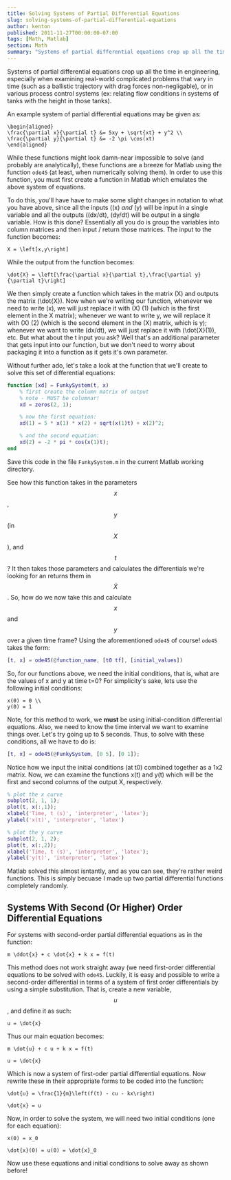 ```yaml
---
title: Solving Systems of Partial Differential Equations
slug: solving-systems-of-partial-differential-equations
author: kenton
published: 2011-11-27T00:00:00-07:00
tags: [Math, Matlab]
section: Math
summary: "Systems of partial differential equations crop up all the time in engineering, especially when examining real-world complicated problems that vary in time (such as a ballistic trajectory with drag forces non-negligable), or in various process control systems (ex: relating flow conditions in systems of tanks with the height in those tanks)."
---
```


Systems of partial differential equations crop up all the time in engineering, especially when examining real-world complicated problems that vary in time (such as a ballistic trajectory with drag forces non-negligable), or in various process control systems (ex: relating flow conditions in systems of tanks with the height in those tanks).

An example system of partial differential equations may be given as:

```katex
\begin{aligned}
\frac{\partial x}{\partial t} &= 5xy + \sqrt{xt} + y^2 \\
\frac{\partial y}{\partial t} &= -2 \pi \cos(xt)
\end{aligned}
```

While these functions might look damn-near impossible to solve (and probably are analytically), these functions are a breeze for Matlab using the function `ode45` (at least, when numerically solving them). In order to use this function, you must first create a function in Matlab which emulates the above system of equations.

To do this, you'll have have to make some slight changes in notation to what you have above, since all the inputs (\(x\) _and_ \(y\) will be input in a single variable and all the outputs (\(dx/dt\), \(dy/dt\) will be output in a single variable. How is this done? Essentially all you do is group the variables into column matrices and then input / return those matrices. The input to the function becomes:

```katex
X = \left[x,y\right]
```

While the output from the function becomes:

```katex
\dot{X} = \left[\frac{\partial x}{\partial t},\frac{\partial y}{\partial t}\right]
```

We then simply create a function which takes in the matrix \(X\) and outputs the matrix \(\dot{X}\). Now when we're writing our function, whenever we need to write \(x\), we will just replace it with \(X\) (1) (which is the first element in the X matrix); whenever we want to write y, we will replace it with \(X\) (2) (which is the second element in the \(X\) matrix, which is y); whenever we want to write \(dx/dt\), we will just replace it with \(\dot{X}(1)\), etc. But what about the t input you ask? Well that's an additional parameter that gets input into our function, but we don't need to worry about packaging it into a function as it gets it's own parameter.

Without further ado, let's take a look at the function that we'll create to solve this set of differential equations:

```matlab
function [xd] = FunkySystem(t, x)
    % first create the column matrix of output
    % note - MUST be columnar!
    xd = zeros(2, 1);

    % now the first equation:
    xd(1) = 5 * x(1) * x(2) + sqrt(x(1)t) + x(2)^2;

    % and the second equation:
    xd(2) = -2 * pi * cos(x(1)t);
end
```

Save this code in the file `FunkySystem.m` in the current Matlab working directory.

See how this function takes in the parameters $$x$$, $$y$$ (in $$X$$), and $$t$$? It then takes those parameters and calculates the differentials we're looking for an returns them in $$\dot{X}$$. So, how do we now take this and calculate $$x$$ and $$y$$ over a given time frame? Using the aforementioned `ode45` of course! `ode45` takes the form:

```matlab
[t, x] = ode45(@function_name, [t0 tf], [initial_values])
```

So, for our functions above, we need the initial conditions, that is, what are the values of x and y at time t=0? For simplicity's sake, lets use the following initial conditions:

```katex
x(0) = 0 \\
y(0) = 1
```

Note, for this method to work, we **must** be using initial-condition differential equations. Also, we need to know the time interval we want to examine things over. Let's try going up to 5 seconds. Thus, to solve with these conditions, all we have to do is:

```matlab
[t, x] = ode45(@FunkySystem, [0 5], [0 1]);
```

Notice how we input the initial conditions (at t0) combined together as a 1x2 matrix. Now, we can examine the functions x(t) and y(t) which will be the first and second columns of the output X, respectively.

```matlab
% plot the x curve
subplot(2, 1, 1);
plot(t, x(:,1));
xlabel('Time, t (s)', 'interpreter', 'latex');
ylabel('x(t)', 'interpreter', 'latex')

% plot the y curve
subplot(2, 1, 2);
plot(t, x(:,2));
xlabel('Time, t (s)', 'interpreter', 'latex');
ylabel('y(t)', 'interpreter', 'latex')
```

Matlab solved this almost isntantly, and as you can see, they're rather weird functions. This is simply becuase I made up two partial differential functions completely randomly.

## Systems With Second (Or Higher) Order Differential Equations

For systems with second-order partial differential equations as in the function:

```katex
m \ddot{x} + c \dot{x} + k x = f(t)
```

This method does not work straight away (we need first-order differential equations to be solved with `ode45`. Luckily, it is easy and possible to write a second-order differential in terms of a system of first order differentials by using a simple substitution. That is, create a new variable, $$u$$, and define it as such:

```katex
u = \dot{x}
```

Thus our main equation becomes:

```katex
m \dot{u} + c u + k x = f(t)
```

```katex
u = \dot{x}
```

Which is now a system of first-oder partial differential equations. Now rewrite these in their appropriate forms to be coded into the function:

```katex
\dot{u} = \frac{1}{m}\left(f(t) - cu - kx\right)
```

```katex
\dot{x} = u
```

Now, in order to solve the system, we will need two initial conditions (one for each equation):

```katex
x(0) = x_0
```

```katex
\dot{x}(0) = u(0) = \dot{x}_0
```

Now use these equations and initial conditions to solve away as shown before!
